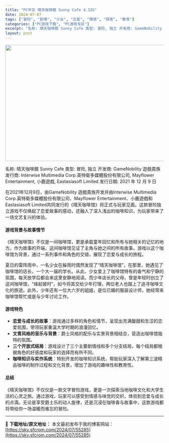 ```yaml
---
title: "PC中文 晴天咖啡館 Sunny Cafe 4.32G"
date: 2024-07-07
tags: ["冒险", "剧情", "少女", "恋爱", "情感", "探索", "教育"]
categories: ["PC游戏下载", "PC游戏专区"]
excerpt: "名称: 晴天咖啡館 Sunny Cafe 类型: 冒险, 独立 开发商: GameNobility 遊戲貴族 发行商: Interwise Multimedia Corp.英特衛多媒體股份有限公司, Mayflower Entertainment, 小鹿遊戲, Eastasiasoft Limite&hellip;"
layout: post
---
```


<img class="size-full wp-image-55286 aligncenter" src="https://sky.sfcrom.com/wp-content/uploads/2024/07/2024070700255693.webp" alt="" width="660" height="370" />

名称: 晴天咖啡館 Sunny Cafe
类型: 冒险, 独立
开发商: GameNobility 遊戲貴族
发行商: Interwise Multimedia Corp.英特衛多媒體股份有限公司, Mayflower Entertainment, 小鹿遊戲, Eastasiasoft Limited
发行日期: 2021 年 12 月 9 日

在2021年12月9日，由GameNobility 遊戲貴族开发并由Interwise Multimedia Corp.英特衛多媒體股份有限公司、Mayflower Entertainment、小鹿遊戲和Eastasiasoft Limited共同发行的《晴天咖啡馆》将正式与玩家见面。这款冒险独立游戏不仅唤起了恋爱故事的感动，还融入了深入浅出的咖啡知识，为玩家带来了一场文艺复兴的体验。
<h4>游戏背景与故事情节</h4>
《晴天咖啡馆》不仅是一间咖啡馆，更是承载童年回忆和所有与她相关的记忆的地方。作为故事的开端，这间咖啡馆见证了主角与她之间的所有故事。游戏以这个咖啡馆为背景，通过一系列事件和角色的交错，展现了恋爱与成长的旅程。

夏日的雷阵雨中，一名少女在躲雨时偶然发现了“晴天咖啡馆”，在那里，她遇见了咖啡馆的店长，一个大一届的学长。从此，少女爱上了咖啡馆特有的香气和宁静的氛围，每天放学后都会来这里安静地阅读。而少年店长的父母，曾是年轻时创立了这间咖啡馆，“缘起彼时”，如今将其交给少年打理，两位老人也踏上了追寻咖啡文化的旅途。此外，少年还有一位大六岁的姐姐，是位已婚的服装设计师，她经常来咖啡馆帮忙或是与少年讨论工作。
<h4>游戏特色</h4>
<ul>
 	<li><strong>恋爱与成长的故事</strong>：游戏通过多样的角色和情节，呈现出充满酸甜和生涩的恋爱氛围，带领玩家重温大学时期的浪漫回忆。</li>
 	<li><strong>文青风格的音乐与背景</strong>：爵士风格的配乐与实景背景相结合，营造出咖啡馆独特的氛围。</li>
 	<li><strong>三个开放式结局</strong>：游戏设计了三个主要剧情线和多个分支结局，每个结局都根据角色的好感度和玩家的选择而有所不同。</li>
 	<li><strong>咖啡知识与实作系统</strong>：特别开发的咖啡知识系统，帮助玩家深入了解第三波精品咖啡的制作过程和文化背景，增加了游戏的趣味性和教育性。</li>
</ul>
<h4>总结</h4>
《晴天咖啡馆》不仅仅是一款文字冒险游戏，更是一次探索当地咖啡文化和大学生活的心灵之旅。通过游戏，玩家可以感受到情感与味觉的交织，体验到恋爱与成长的点滴。无论是享受爵士乐的动人旋律，还是沉浸在咖啡香与故事中，这款游戏都将带给你一场温暖而难忘的冒险。

---
📖 **下载地址/原文地址：** 本文最初发布于我的博客网站：[https://sky.sfcrom.com/2024/07/55285](https://sky.sfcrom.com/2024/07/55285)

